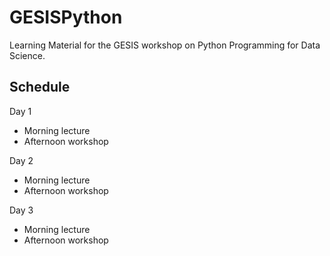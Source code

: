 # GESISPython
Learning Material for the GESIS workshop on Python Programming for Data Science.

## Schedule

Day 1
* Morning lecture
* Afternoon workshop

Day 2
* Morning lecture
* Afternoon workshop

Day 3
* Morning lecture
* Afternoon workshop

